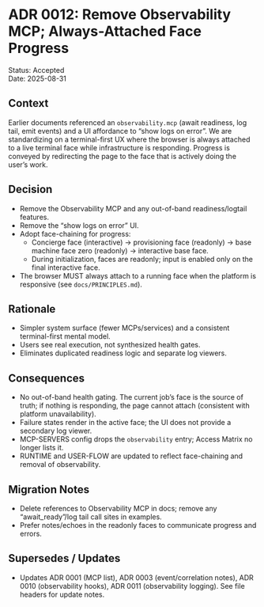 # ADR 0012: Remove Observability MCP; Always-Attached Face Progress

Status: Accepted\
Date: 2025-08-31

## Context

Earlier documents referenced an `observability.mcp` (await readiness, log tail, emit events) and a
UI affordance to “show logs on error”. We are standardizing on a terminal-first UX where the browser
is always attached to a live terminal face while infrastructure is responding. Progress is conveyed
by redirecting the page to the face that is actively doing the user’s work.

## Decision

- Remove the Observability MCP and any out-of-band readiness/logtail features.
- Remove the “show logs on error” UI.
- Adopt face-chaining for progress:
  - Concierge face (interactive) → provisioning face (readonly) → base machine face zero (readonly)
    → interactive base face.
  - During initialization, faces are readonly; input is enabled only on the final interactive face.
- The browser MUST always attach to a running face when the platform is responsive (see
  `docs/PRINCIPLES.md`).

## Rationale

- Simpler system surface (fewer MCPs/services) and a consistent terminal-first mental model.
- Users see real execution, not synthesized health gates.
- Eliminates duplicated readiness logic and separate log viewers.

## Consequences

- No out-of-band health gating. The current job’s face is the source of truth; if nothing is
  responding, the page cannot attach (consistent with platform unavailability).
- Failure states render in the active face; the UI does not provide a secondary log viewer.
- MCP-SERVERS config drops the `observability` entry; Access Matrix no longer lists it.
- RUNTIME and USER-FLOW are updated to reflect face-chaining and removal of observability.

## Migration Notes

- Delete references to Observability MCP in docs; remove any “await_ready”/log tail call sites in
  examples.
- Prefer notes/echoes in the readonly faces to communicate progress and errors.

## Supersedes / Updates

- Updates ADR 0001 (MCP list), ADR 0003 (event/correlation notes), ADR 0010 (observability hooks),
  ADR 0011 (observability logging). See file headers for update notes.
